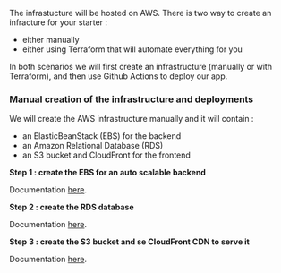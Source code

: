 The infrastucture will be hosted on AWS.
There is two way to create an infracture for your starter : 
- either manually
- either using Terraform that will automate everything for you

In both scenarios we will first create an infrastructure (manually or with Terraform), and then use Github Actions to deploy our app.

### Manual creation of the infrastructure and deployments ###

We will create the AWS infrastructure manually and it will contain : 
- an ElasticBeanStack (EBS) for the backend
- an Amazon Relational Database (RDS)
- an S3 bucket and CloudFront for the frontend

**Step 1 : create the EBS for an auto scalable backend** <br/>

Documentation [here](https://blog.fast-modular-project.com/deployment-aws-elastic-beanstalk).

**Step 2 : create the RDS database** <br/>

Documentation [here](https://blog.fast-modular-project.com/deployment-aws-rds).

**Step 3 : create the S3 bucket and se CloudFront CDN to serve it** <br/>

Documentation [here](https://blog.fast-modular-project.com/deployment-aws-s3-cloudfront).